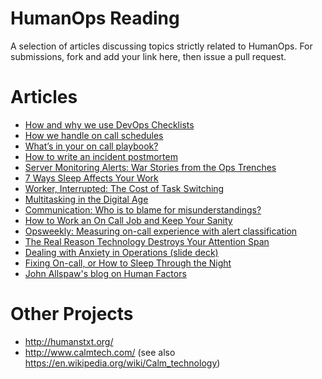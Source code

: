 # HumanOps Reading
A selection of articles discussing topics strictly related to HumanOps. For submissions, fork and add your link here, then issue a pull request.


# Articles
* [How and why we use DevOps Checklists](https://blog.serverdensity.com/how-and-why-we-use-devops-checklists)
* [How we handle on call schedules](https://blog.serverdensity.com/how-we-handle-on-call-schedules)
* [What’s in your on call playbook?](https://blog.serverdensity.com/whats-on-call-playbook)
* [How to write an incident postmortem](https://blog.serverdensity.com/how-to-write-a-postmortem)
* [Server Monitoring Alerts: War Stories from the Ops Trenches](https://blog.serverdensity.com/server-monitoring-alerts-war-stories-from-the-ops-trenches)
* [7 Ways Sleep Affects Your Work](https://www.huffingtonpost.com/2014/09/26/sleep-work_n_5869168.html)
* [Worker, Interrupted: The Cost of Task Switching](https://www.fastcompany.com/944128/worker-interrupted-cost-task-switching)
* [Multitasking in the Digital Age](https://www.morganclaypool.com/doi/10.2200/S00635ED1V01Y201503HCI029)
* [Communication: Who is to blame for misunderstandings?](https://devops.com/2015/05/12/communication-blame-misunderstandings/)
* [How to Work an On Call Job and Keep Your Sanity](https://lifehacker.com/5983847/how-to-work-an-on-call-job-and-keep-your-sanity)
* [Opsweekly: Measuring on-call experience with alert classification](https://codeascraft.com/2014/06/19/opsweekly-measuring-on-call-experience-with-alert-classification)
* [The Real Reason Technology Destroys Your Attention Span](https://www.inc.com/art-markman/the-real-reason-technology-destroys-your-attention-span-is-timing.html)
* [Dealing with Anxiety in Operations \(slide deck\)](https://www.slideshare.net/jlintz/dealing-with-anxiety-in-operations-velocity-2016)
* [Fixing On-call, or How to Sleep Through the Night](https://www.usenix.org/system/files/conference/lisa13/lisa13-provost.pdf)
* [John Allspaw's blog on Human Factors](https://www.kitchensoap.com/category/human-factors/)


# Other Projects
* http://humanstxt.org/
* http://www.calmtech.com/ (see also https://en.wikipedia.org/wiki/Calm_technology)

